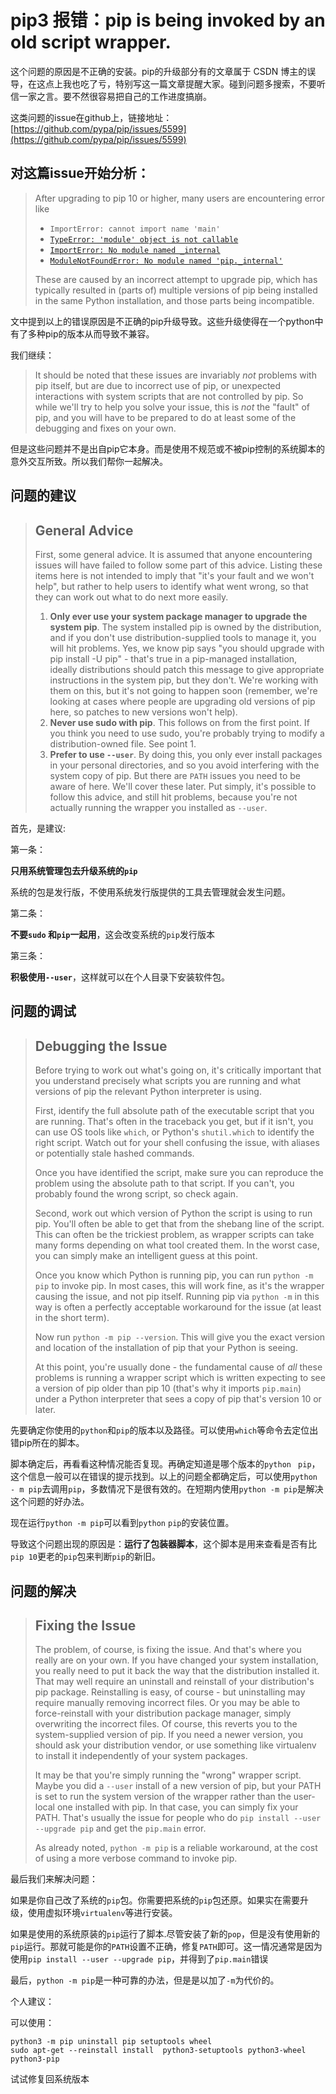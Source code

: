 # pip3 报错：pip is being invoked by an old script wrapper.

这个问题的原因是不正确的安装。pip的升级部分有的文章属于 CSDN 博主的误导，在这点上我也吃了亏，特别写这一篇文章提醒大家。碰到问题多搜索，不要听信一家之言。要不然很容易把自己的工作进度搞崩。



这类问题的issue在github上，链接地址：[https://github.com/pypa/pip/issues/5599](https://github.com/pypa/pip/issues/5599)



## 对这篇issue开始分析：

>After upgrading to pip 10 or higher, many users are encountering error like
>
>- `ImportError: cannot import name 'main'`
>- [`TypeError: 'module' object is not callable`](https://github.com/pypa/pip/issues/5599#issuecomment-541960822)
>- [`ImportError: No module named _internal`](https://github.com/pypa/pip/issues/5253#issue-314720523)
>- [`ModuleNotFoundError: No module named 'pip._internal'`](https://github.com/pypa/pip/issues/5373#issue-320586093)
>
>These are caused by an incorrect attempt to upgrade pip, which has typically resulted in (parts of) multiple versions of pip being installed in the same Python installation, and those parts being incompatible.

文中提到以上的错误原因是不正确的pip升级导致。这些升级使得在一个python中有了多种pip的版本从而导致不兼容。

我们继续：

>It should be noted that these issues are invariably *not* problems with pip itself, but are due to incorrect use of pip, or unexpected interactions with system scripts that are not controlled by pip. So while we'll try to help you solve your issue, this is *not* the "fault" of pip, and you will have to be prepared to do at least some of the debugging and fixes on your own.

但是这些问题并不是出自pip它本身。而是使用不规范或不被pip控制的系统脚本的意外交互所致。所以我们帮你一起解决。



## 问题的建议

>## General Advice
>
>First, some general advice. It is assumed that anyone encountering issues will have failed to follow some part of this advice. Listing these items here is not intended to imply that "it's your fault and we won't help", but rather to help users to identify what went wrong, so that they can work out what to do next more easily.
>
>1. **Only ever use your system package manager to upgrade the system pip**. The system installed pip is owned by the distribution, and if you don't use distribution-supplied tools to manage it, you will hit problems. Yes, we know pip says "you should upgrade with pip install -U pip" - that's true in a pip-managed installation, ideally distributions should patch this message to give appropriate instructions in the system pip, but they don't. We're working with them on this, but it's not going to happen soon (remember, we're looking at cases where people are upgrading old versions of pip here, so patches to new versions won't help).
>2. **Never use sudo with pip**. This follows on from the first point. If you think you need to use sudo, you're probably trying to modify a distribution-owned file. See point 1.
>3. **Prefer to use `--user`**. By doing this, you only ever install packages in your personal directories, and so you avoid interfering with the system copy of pip. But there are `PATH` issues you need to be aware of here. We'll cover these later. Put simply, it's possible to follow this advice, and still hit problems, because you're not actually running the wrapper you installed as `--user`.

首先，是建议:

第一条：

**只用系统管理包去升级系统的`pip`**

系统的包是发行版，不使用系统发行版提供的工具去管理就会发生问题。

第二条：

**不要`sudo` 和`pip`一起用**，这会改变系统的`pip`发行版本

第三条：

**积极使用`--user`**，这样就可以在个人目录下安装软件包。



## 问题的调试

>## Debugging the Issue
>
>Before trying to work out what's going on, it's critically important that you understand precisely what scripts you are running and what versions of pip the relevant Python interpreter is using.
>
>First, identify the full absolute path of the executable script that you are running. That's often in the traceback you get, but if it isn't, you can use OS tools like `which`, or Python's `shutil.which` to identify the right script. Watch out for your shell confusing the issue, with aliases or potentially stale hashed commands.
>
>Once you have identified the script, make sure you can reproduce the problem using the absolute path to that script. If you can't, you probably found the wrong script, so check again.
>
>Second, work out which version of Python the script is using to run pip. You'll often be able to get that from the shebang line of the script. This can often be the trickiest problem, as wrapper scripts can take many forms depending on what tool created them. In the worst case, you can simply make an intelligent guess at this point.
>
>Once you know which Python is running pip, you can run `python -m pip` to invoke pip. In most cases, this will work fine, as it's the wrapper causing the issue, and not pip itself. Running pip via `python -m` in this way is often a perfectly acceptable workaround for the issue (at least in the short term).
>
>Now run `python -m pip --version`. This will give you the exact version and location of the installation of pip that your Python is seeing.
>
>At this point, you're usually done - the fundamental cause of *all* these problems is running a wrapper script which is written expecting to see a version of pip older than pip 10 (that's why it imports `pip.main`) under a Python interpreter that sees a copy of pip that's version 10 or later.

先要确定你使用的`python`和`pip`的版本以及路径。可以使用`which`等命令去定位出错pip所在的脚本。

脚本确定后，再看看这种情况能否复现。再确定知道是哪个版本的`python ` `pip`，这个信息一般可以在错误的提示找到。以上的问题全都确定后，可以使用`python - m pip`去调用`pip`，多数情况下是很有效的。在短期内使用`python -m pip`是解决这个问题的好办法。

现在运行`python -m pip`可以看到`python` `pip`的安装位置。

导致这个问题出现的原因是：**运行了包装器脚本**，这个脚本是用来查看是否有比`pip 10`更老的`pip`包来判断`pip`的新旧。



## 问题的解决

>## Fixing the Issue
>
>The problem, of course, is fixing the issue. And that's where you really are on your own. If you have changed your system installation, you really need to put it back the way that the distribution installed it. That may well require an uninstall and reinstall of your distribution's pip package. Reinstalling is easy, of course - but uninstalling may require manually removing incorrect files. Or you may be able to force-reinstall with your distribution package manager, simply overwriting the incorrect files. Of course, this reverts you to the system-supplied version of pip. If you need a newer version, you should ask your distribution vendor, or use something like virtualenv to install it independently of your system packages.
>
>It may be that you're simply running the "wrong" wrapper script. Maybe you did a `--user` install of a new version of pip, but your PATH is set to run the system version of the wrapper rather than the user-local one installed with pip. In that case, you can simply fix your PATH. That's usually the issue for people who do `pip install --user --upgrade pip` and get the `pip.main` error.
>
>As already noted, `python -m pip` is a reliable workaround, at the cost of using a more verbose command to invoke pip.
>
>

最后我们来解决问题：

如果是你自己改了系统的`pip`包。你需要把系统的`pip`包还原。如果实在需要升级，使用虚拟环境`virtualenv`等进行安装。

如果是使用的系统原装的`pip`运行了脚本.尽管安装了新的`pop`，但是没有使用新的`pip`运行。那就可能是你的`PATH`设置不正确，修复`PATH`即可。这一情况通常是因为使用`pip install --user --upgrade pip`，并得到了`pip.main`错误

最后，`python -m pip`是一种可靠的办法，但是是以加了`-m`为代价的。





个人建议：

可以使用：

```shell
python3 -m pip uninstall pip setuptools wheel
sudo apt-get --reinstall install  python3-setuptools python3-wheel python3-pip
```

试试修复回系统版本